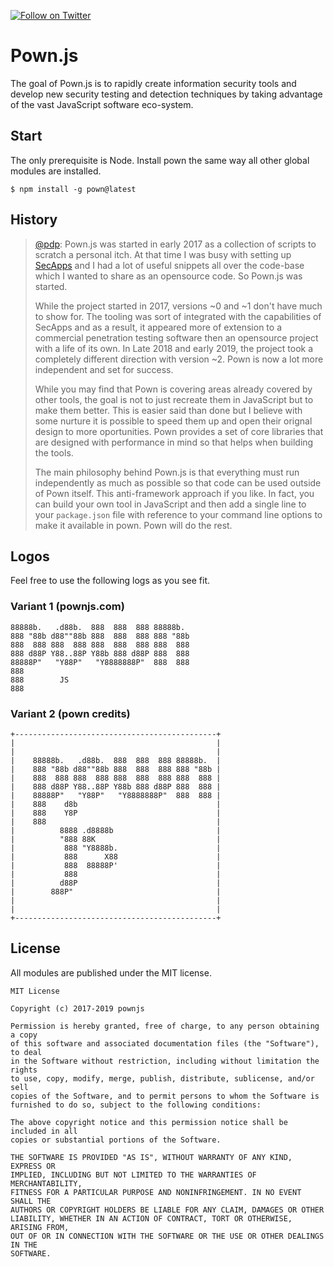 [![Follow on Twitter](https://img.shields.io/twitter/follow/pownjs.svg?logo=twitter)](https://twitter.com/pownjs)

# Pown.js

The goal of Pown.js is to rapidly create information security tools and develop new security testing and detection techniques by taking advantage of the vast JavaScript software eco-system.

## Start

The only prerequisite is Node. Install pown the same way all other global modules are installed.

```
$ npm install -g pown@latest
```

## History

> [@pdp](https://twitter.com/pdp): Pown.js was started in early 2017 as a collection of scripts to scratch a personal itch. At that time I was busy with setting up [SecApps](https://secapps.com) and I had a lot of useful snippets all over the code-base which I wanted to share as an opensource code. So Pown.js was started.
>
> While the project started in 2017, versions ~0 and ~1 don't have much to show for. The tooling was sort of integrated with the capabilities of SecApps and as a result, it appeared more of extension to a commercial penetration testing software then an opensource project with a life of its own. In Late 2018 and early 2019, the project took a completely different direction with version ~2. Pown is now a lot more independent and set for success.
>
> While you may find that Pown is covering areas already covered by other tools, the goal is not to just recreate them in JavaScript but to make them better. This is easier said than done but I believe with some nurture it is possible to speed them up and open their orignal design to more oportunities. Pown provides a set of core libraries that are designed with performance in mind so that helps when building the tools.
>
> The main philosophy behind Pown.js is that everything must run independently as much as possible so that code can be used outside of Pown itself. This anti-framework approach if you like. In fact, you can build your own tool in JavaScript and then add a single line to your `package.json` file with reference to your command line options to make it available in pown. Pown will do the rest.

## Logos

Feel free to use the following logs as you see fit.

### Variant 1 (pownjs.com)

```
88888b.   .d88b.  888  888  888 88888b.  
888 "88b d88""88b 888  888  888 888 "88b 
888  888 888  888 888  888  888 888  888 
888 d88P Y88..88P Y88b 888 d88P 888  888 
88888P"   "Y88P"   "Y8888888P"  888  888 
888                                   
888        JS                         
888                                     
```

### Variant 2 (pown credits)

```
+---------------------------------------------+
|                                             |
|                                             |
|    88888b.   .d88b.  888  888  888 88888b.  |
|    888 "88b d88""88b 888  888  888 888 "88b |
|    888  888 888  888 888  888  888 888  888 |
|    888 d88P Y88..88P Y88b 888 d88P 888  888 |
|    88888P"   "Y88P"   "Y8888888P"  888  888 |
|    888    d8b                               |
|    888    Y8P                               |
|    888                                      |
|          8888 .d8888b                       |
|          "888 88K                           |
|           888 "Y8888b.                      |
|           888      X88                      |
|           888  88888P'                      |
|           888                               |
|          d88P                               |
|        888P"                                |
|                                             |
|                                             |
+---------------------------------------------+
```

## License

All modules are published under the MIT license.

```
MIT License

Copyright (c) 2017-2019 pownjs

Permission is hereby granted, free of charge, to any person obtaining a copy
of this software and associated documentation files (the "Software"), to deal
in the Software without restriction, including without limitation the rights
to use, copy, modify, merge, publish, distribute, sublicense, and/or sell
copies of the Software, and to permit persons to whom the Software is
furnished to do so, subject to the following conditions:

The above copyright notice and this permission notice shall be included in all
copies or substantial portions of the Software.

THE SOFTWARE IS PROVIDED "AS IS", WITHOUT WARRANTY OF ANY KIND, EXPRESS OR
IMPLIED, INCLUDING BUT NOT LIMITED TO THE WARRANTIES OF MERCHANTABILITY,
FITNESS FOR A PARTICULAR PURPOSE AND NONINFRINGEMENT. IN NO EVENT SHALL THE
AUTHORS OR COPYRIGHT HOLDERS BE LIABLE FOR ANY CLAIM, DAMAGES OR OTHER
LIABILITY, WHETHER IN AN ACTION OF CONTRACT, TORT OR OTHERWISE, ARISING FROM,
OUT OF OR IN CONNECTION WITH THE SOFTWARE OR THE USE OR OTHER DEALINGS IN THE
SOFTWARE.
```
